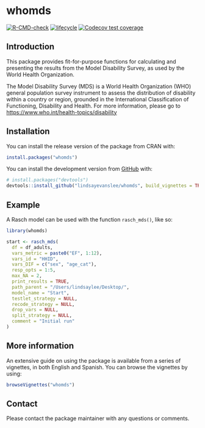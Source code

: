 
<!-- README.md is generated from README.Rmd. Please edit that file -->

# whomds

<!-- badges: start -->

[![R-CMD-check](https://github.com/lindsayevanslee/whomds/workflows/R-CMD-check/badge.svg)](https://github.com/lindsayevanslee/whomds/actions)
[![lifecycle](https://lifecycle.r-lib.org/articles/figures/lifecycle-stable.svg)](https://lifecycle.r-lib.org/articles/stages.html#stable)
[![Codecov test
coverage](https://codecov.io/gh/lindsayevanslee/whomds/branch/master/graph/badge.svg)](https://app.codecov.io/gh/lindsayevanslee/whomds?branch=master)
<!-- badges: end -->

## Introduction

This package provides fit-for-purpose functions for calculating and
presenting the results from the Model Disability Survey, as used by the
World Health Organization.

The Model Disability Survey (MDS) is a World Health Organization (WHO)
general population survey instrument to assess the distribution of
disability within a country or region, grounded in the International
Classification of Functioning, Disability and Health. For more
information, please go to <https://www.who.int/health-topics/disability>

## Installation

You can install the release version of the package from CRAN with:

``` r
install.packages("whomds")
```

You can install the development version from
[GitHub](https://github.com/) with:

``` r
# install.packages("devtools")
devtools::install_github("lindsayevanslee/whomds", build_vignettes = TRUE)
```

## Example

A Rasch model can be used with the function `rasch_mds()`, like so:

``` r
library(whomds)

start <- rasch_mds(
  df = df_adults, 
  vars_metric = paste0("EF", 1:12),
  vars_id = "HHID", 
  vars_DIF = c("sex", "age_cat"),
  resp_opts = 1:5, 
  max_NA = 2,
  print_results = TRUE,
  path_parent = "/Users/lindsaylee/Desktop/",
  model_name = "Start",
  testlet_strategy = NULL,
  recode_strategy = NULL,
  drop_vars = NULL,
  split_strategy = NULL,
  comment = "Initial run"
)
```

## More information

An extensive guide on using the package is available from a series of
vignettes, in both English and Spanish. You can browse the vignettes by
using:

``` r
browseVignettes("whomds")
```

## Contact

Please contact the package maintainer with any questions or comments.
